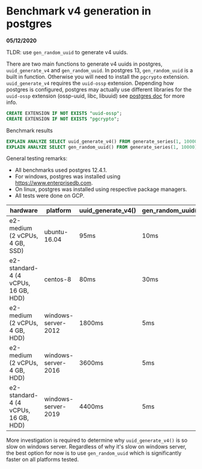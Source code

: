 # Benchmark v4 generation in postgres

**05/12/2020**

TLDR: use `gen_random_uuid` to generate v4 uuids.

There are two main functions to generate v4 uuids in postgres, `uuid_generate_v4` and `gen_random_uuid`. In postgres 13, `gen_random_uuid` is a built in function. Otherwise you will need to install the `pgcrypto` extension. `uuid_generate_v4` requires the `uuid-ossp` extension. Depending how postgres is configured, postgres may actually use different libraries for the `uuid-ossp` extension (ossp-uuid, libc, libuuid) see [postgres doc](https://www.postgresql.org/docs/13/uuid-ossp.html) for more info.

```sql
CREATE EXTENSION IF NOT EXISTS "uuid-ossp";
CREATE EXTENSION IF NOT EXISTS "pgcrypto";
```

Benchmark results

```sql
EXPLAIN ANALYZE SELECT uuid_generate_v4() FROM generate_series(1, 10000);
EXPLAIN ANALYZE SELECT gen_random_uuid() FROM generate_series(1, 10000);
```

General testing remarks:

- All benchmarks used postgres 12.4.1.
- For windows, postgres was installed using https://www.enterprisedb.com.
- On linux, postgres was installed using respective package managers.
- All tests were done on GCP.

| hardware                            | platform            | uuid_generate_v4() | gen_random_uuid() |
| ----------------------------------- | ------------------- | ------------------ | ----------------- |
| e2-medium (2 vCPUs, 4 GB, SSD)      | ubuntu-16.04        | 95ms               | 10ms              |
| e2-standard-4 (4 vCPUs, 16 GB, HDD) | centos-8            | 80ms               | 30ms              |
| e2-medium (2 vCPUs, 4 GB, HDD)      | windows-server-2012 | 1800ms             | 5ms               |
| e2-medium (2 vCPUs, 4 GB, HDD)      | windows-server-2016 | 3600ms             | 5ms               |
| e2-standard-4 (4 vCPUs, 16 GB, HDD) | windows-server-2019 | 4400ms             | 5ms               |

More investigation is required to determine why `uuid_generate_v4()` is so slow on windows server. Regardless of why it's slow on windows server, the best option for now is to use `gen_random_uuid` which is significantly faster on all platforms tested.
